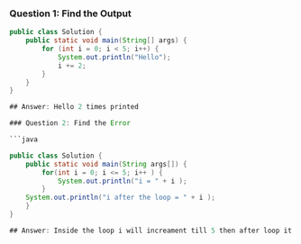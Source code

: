 ### Question 1: Find the Output

```java
public class Solution {
    public static void main(String[] args) {
        for (int i = 0; i < 5; i++) {
            System.out.println("Hello");
            i += 2;
        }
    }
}

## Answer: Hello 2 times printed

### Question 2: Find the Error

```java

public class Solution {
    public static void main(String args[]) {
        for(int i = 0; i <= 5; i++ ) {
            System.out.println("i = " + i );
        }
    System.out.println("i after the loop = " + i );
    }
}

## Answer: Inside the loop i will increament till 5 then after loop it will print 6 only.